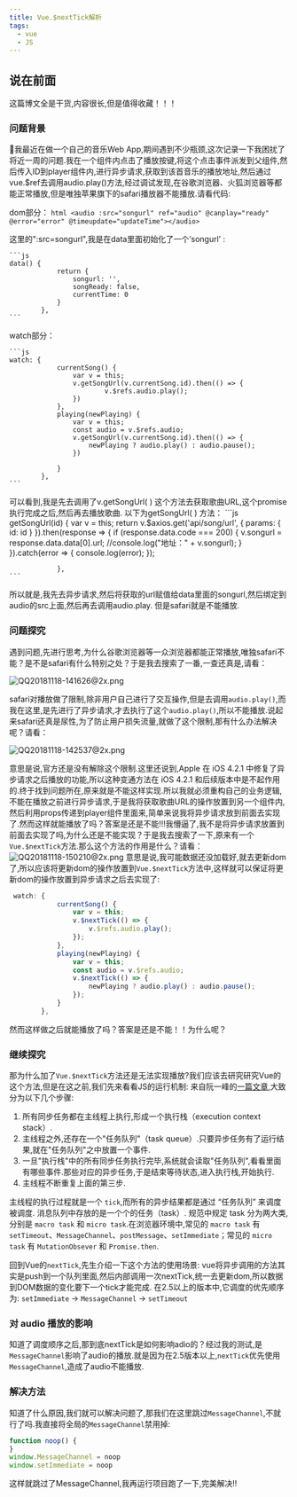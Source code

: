 ```yaml
---
title: Vue.$nextTick解析
tags:
  - vue
  - JS
---
```


## 说在前面
  
这篇博文全是干货,内容很长,但是值得收藏！！！

### 问题背景

   我最近在做一个自己的音乐Web App,期间遇到不少瓶颈,这次记录一下我困扰了将近一周的问题.我在一个组件内点击了播放按键,将这个点击事件派发到父组件,然后传入ID到player组件内,进行异步请求,获取到该首音乐的播放地址,然后通过vue.$ref去调用audio.play()方法,经过调试发现,在谷歌浏览器、火狐浏览器等都能正常播放,但是唯独苹果旗下的safari播放器不能播放.请看代码:
 <!-- more -->
dom部分：
    ```html
    <audio :src="songurl" ref="audio" @canplay="ready" @error="error" @timeupdate="updateTime"></audio>
    ```

这里的":src=songurl",我是在data里面初始化了一个’songurl’ :

    ```js
    data() {
                return {
                    songurl: '',
                    songReady: false,
                    currentTime: 0
                }
            },     
    ```
watch部分：

    ```js
    watch: {
                currentSong() {
                    var v = this;
                    v.getSongUrl(v.currentSong.id).then(() => {
                            v.$refs.audio.play();
                    })
                },
                playing(newPlaying) {
                    var v = this;
                    const audio = v.$refs.audio;
                    v.getSongUrl(v.currentSong.id).then(() => {
                        newPlaying ? audio.play() : audio.pause();
                    })

                }
            },
    ```
可以看到,我是先去调用了v.getSongUrl( ) 这个方法去获取歌曲URL,这个promise执行完成之后,然后再去播放歌曲.
以下为getSongUrl( ) 方法：
    ```js
    getSongUrl(id) {
                    var v = this;
                    return v.$axios.get('api/song/url', {
                        params: {
                            id: id
                        }
                    }).then(response => {
                        if (response.data.code === 200) {
                            v.songurl = response.data.data[0].url;
                            //console.log("地址：" + v.songurl);
                        }
                    }).catch(error => {
                        console.log(error);
                    });

                },
    ```

所以就是,我先去异步请求,然后将获取的url赋值给data里面的songurl,然后绑定到audio的src上面,然后再去调用audio.play. 但是safari就是不能播放.

### 问题探究

遇到问题,先进行思考,为什么谷歌浏览器等一众浏览器都能正常播放,唯独safari不能？是不是safari有什么特别之处？于是我去搜索了一番,一查还真是,请看：

![QQ20181118-141626@2x.png](https://i.loli.net/2018/11/18/5bf103da21030.png)

safari对播放做了限制,除非用户自己进行了交互操作,但是去调用`audio.play()`,而我在这里,是先进行了异步请求,才去执行了这个`audio.play()`,所以不能播放.说起来safari还真是尿性,为了防止用户损失流量,就做了这个限制,那有什么办法解决呢？请看：

![QQ20181118-142537@2x.png](https://i.loli.net/2018/11/18/5bf105f1cae71.png)

意思是说,官方还是没有解除这个限制.这里还说到,Apple 在 iOS 4.2.1 中修复了异步请求之后播放的功能,所以这种变通方法在 iOS 4.2.1 和后续版本中是不起作用的.终于找到问题所在,原来就是不能这样实现.所以我就必须重构自己的业务逻辑,不能在播放之前进行异步请求,于是我将获取歌曲URL的操作放置到另一个组件内,然后利用props传递到player组件里面来,简单来说我将异步请求放到前面去实现了.然而这样就能播放了吗？答案是还是不能!!!我懵逼了,我不是将异步请求放置到前面去实现了吗,为什么还是不能实现？于是我去搜索了一下,原来有一个`Vue.$nextTick`方法.那么这个方法的作用是什么？请看：
![QQ20181118-150210@2x.png](https://i.loli.net/2018/11/18/5bf10ec8e657b.png)
意思是说,我可能数据还没加载好,就去更新dom了,所以应该将更新dom的操作放置到`Vue.$nextTick`方法中,这样就可以保证将更新dom的操作放置到异步请求之后去实现了:
```js
 watch: {
            currentSong() {
                var v = this;
                v.$nextTick(() => {
                    v.$refs.audio.play();
                });
            },
            playing(newPlaying) {
                var v = this;
                const audio = v.$refs.audio;
                v.$nextTick(() => {
                    newPlaying ? audio.play() : audio.pause();
                });
            }
        },
```
然而这样做之后就能播放了吗？答案是还是不能！！为什么呢？

### 继续探究
那为什么加了`Vue.$nextTick`方法还是无法实现播放?我们应该去研究研究Vue的这个方法,但是在这之前,我们先来看看JS的运行机制:
来自阮一峰的[一篇文章](http://www.ruanyifeng.com/blog/2014/10/event-loop.html),大致分为以下几个步骤:
 1. 所有同步任务都在主线程上执行,形成一个执行栈（execution context stack）.
 2. 主线程之外,还存在一个"任务队列"（task queue）.只要异步任务有了运行结果,就在"任务队列"之中放置一个事件.
 3. 一旦"执行栈"中的所有同步任务执行完毕,系统就会读取"任务队列",看看里面有哪些事件.那些对应的异步任务,于是结束等待状态,进入执行栈,开始执行.
 4. 主线程不断重复上面的第三步.           





 主线程的执行过程就是一个 `tick`,而所有的异步结果都是通过 “任务队列” 来调度被调度. 消息队列中存放的是一个个的任务（task）. 规范中规定 task 分为两大类,分别是 `macro task` 和 `micro task`.在浏览器环境中,常见的 `macro task` 有 `setTimeout`、`MessageChannel`、`postMessage`、`setImmediate`；常见的 `micro task` 有 `MutationObsever` 和 `Promise.then`.


 回到Vue的`nextTick`,先生介绍一下这个方法的使用场景:
 vue将异步调用的方法其实是push到一个队列里面,然后内部调用一次nextTick,统一去更新dom,所以数据到DOM数据的变化要下一个tick才能完成.
 在2.5以上的版本中,它调度的优先顺序为:
 `setImmediate` -> `MessageChannel` -> `setTimeout`

### 对 audio 播放的影响

知道了调度顺序之后,那到底nextTick是如何影响adio的？经过我的测试,是`MessageChannel`影响了audio的播放.就是因为在2.5版本以上,`nextTick`优先使用`MessageChannel`,造成了audio不能播放.


### 解决方法

知道了什么原因,我们就可以解决问题了,那我们在这里跳过`MessageChannel`,不就行了吗.我直接将全局的`MessageChannel`禁用掉:
```js
function noop() {
}
window.MessageChannel = noop
window.setImmediate = noop
```
这样就跳过了MessageChannel,我再运行项目跑了一下,完美解决!!
 
